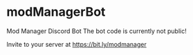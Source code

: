 # modManagerBot
Mod Manager Discord Bot
The bot code is currently not public!

Invite to your server at https://bit.ly/modmanager
